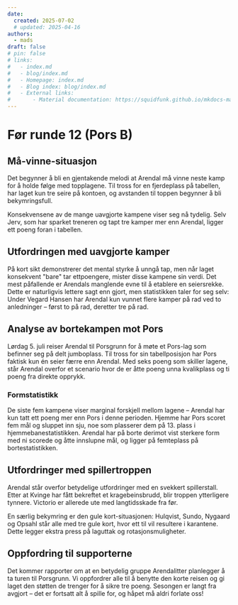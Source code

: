 ```yaml
---
date:
  created: 2025-07-02
  # updated: 2025-04-16
authors:
  - mads
draft: false
# pin: false
# links:
#   - index.md
#   - blog/index.md
#   - Homepage: index.md
#   - Blog index: blog/index.md
#   - External links:
#       - Material documentation: https://squidfunk.github.io/mkdocs-material
---
```


# Før runde 12 (Pors B)

## Må-vinne-situasjon

Det begynner å bli en gjentakende melodi at Arendal må vinne neste kamp for å holde følge med topplagene. Til tross for en fjerdeplass på tabellen, har laget kun tre seire på kontoen, og avstanden til toppen begynner å bli bekymringsfull.

Konsekvensene av de mange uavgjorte kampene viser seg nå tydelig. Selv Jerv, som har sparket treneren og tapt tre kamper mer enn Arendal, ligger ett poeng foran i tabellen.

## Utfordringen med uavgjorte kamper

På kort sikt demonstrerer det mental styrke å unngå tap, men når laget konsekvent "bare" tar ettpoengere, mister disse kampene sin verdi. Det mest påfallende er Arendals manglende evne til å etablere en seiersrekke. Dette er naturligvis lettere sagt enn gjort, men statistikken taler for seg selv: Under Vegard Hansen har Arendal kun vunnet flere kamper på rad ved to anledninger – først to på rad, deretter tre på rad.

## Analyse av bortekampen mot Pors

Lørdag 5. juli reiser Arendal til Porsgrunn for å møte et Pors-lag som befinner seg på delt jumboplass. Til tross for sin tabellposisjon har Pors faktisk kun én seier færre enn Arendal. Med seks poeng som skiller lagene, står Arendal overfor et scenario hvor de er åtte poeng unna kvalikplass og ti poeng fra direkte opprykk.

### Formstatistikk

De siste fem kampene viser marginal forskjell mellom lagene – Arendal har kun tatt ett poeng mer enn Pors i denne perioden. Hjemme har Pors scoret fem mål og sluppet inn sju, noe som plasserer dem på 13. plass i hjemmebanestatistikken. Arendal har på borte derimot vist sterkere form med ni scorede og åtte innslupne mål, og ligger på femteplass på bortestatistikken.

## Utfordringer med spillertroppen

Arendal står overfor betydelige utfordringer med en svekkert spillerstall. Etter at Kvinge har fått bekreftet et kragebeinsbrudd, blir troppen ytterligere tynnere. Victorio er allerede ute med langtidsskade fra før.

En særlig bekymring er den gule kort-situasjonen: Hulqvist, Sundo, Nygaard og Opsahl står alle med tre gule kort, hvor ett til vil resultere i karantene. Dette legger ekstra press på laguttak og rotasjonsmuligheter.

## Oppfordring til supporterne

Det kommer rapporter om at en betydelig gruppe Arendalitter planlegger å ta turen til Porsgrunn. Vi oppfordrer alle til å benytte den korte reisen og gi laget den støtten de trenger for å sikre tre poeng. Sesongen er langt fra avgjort – det er fortsatt alt å spille for, og håpet må aldri forlate oss!
